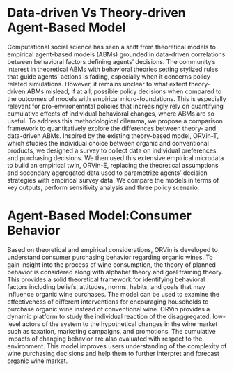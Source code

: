 
# Data-driven Vs Theory-driven Agent-Based Model

Computational social science has seen a shift from theoretical models to empirical agent-based models (ABMs) grounded in data-driven correlations between behavioral factors defining agents’ decisions. The community’s interest in theoretical ABMs with behavioral theories setting stylized rules that guide agents’ actions is fading, especially when it concerns policy-related simulations. However, it remains unclear to what extent theory-driven ABMs mislead, if at all, possible policy decisions when compared to the outcomes of models with empirical micro-foundations. This is especially relevant for pro-environemntal policies that increasingly rely on quantifying cumulative effects of individual behavioral changes, where ABMs are so useful. To address this methodological dilemma, we propose a comparison framework to quantitatively explore the differences between theory- and data-driven ABMs. Inspired by the existing theory-based model, ORVin-T, which studies the individual choice between organic and conventional products, we designed a survey to collect data on individual preferences and purchasing decisions. We then used this extensive empirical microdata to build an empirical twin, ORVin-E, replacing the theoretical assumptions and secondary aggregated data used to parametrize agents’ decision strategies with empirical survey data. We compare the models in terms of key outputs, perform sensitivity analysis and three policy scenario.

# Agent-Based Model:Consumer Behavior

Based on theoretical and empirical considerations, ORVin is developed to understand consumer purchasing behavior regarding organic wines. To gain insight into the process of wine consumption, the theory of planned behavior is considered along with alphabet theory and goal framing theory. This provides a solid theoretical framework for identifying behavioral factors including beliefs, attitudes, norms, habits, and goals that may influence organic wine purchases. The model can be used to examine the effectiveness of different interventions for encouraging households to purchase organic wine instead of conventional wine. ORVin provides a dynamic platform to study the individual reaction of the disaggregated, low-level actors of the system to the hypothetical changes in the wine market such as taxation, marketing campaigns, and promotions. The cumulative impacts of changing behavior are also evaluated with respect to the environment. This model improves users understanding of the complexity of wine purchasing decisions and help them to further interpret and forecast organic wine market.
